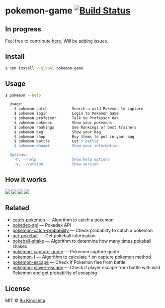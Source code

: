 # pokemon-game [![Build Status](https://travis-ci.org/bukinoshita/pokemon-game.svg?branch=master)](https://travis-ci.org/bukinoshita/pokemon-game)

## In progress

Feel free to contribute [here](https://github.com/bukinoshita/pokemon-game/issues). Will be adding issues.

## Install

```bash
$ npm install --global pokemon-game
```

## Usage

```bash
$ pokemon --help

  Usage:
    $ pokemon catch           Search a wild Pokémon to capture
    $ pokemon login           Login to Pokémon Game
    $ pokemon professor       Talk to Professor Oak
    $ pokemon pokedex         Show your pokemons
    $ pokemon rankings        See Rankings of best trainers
    $ pokemon bag             Show your bag
    $ pokemon shop            Buy items to put in your bag
    $ pokemon battle          Let's battle
    $ pokemon whoami          Show your information

  Options:
    -h, --help                Show help options
    -v, --version             Show version

```

## How it works

<img src="https://cldup.com/w21W_BhwnW.png"/>
<img src="https://cldup.com/Pl_AH1dzcd.png"/>
<img src="https://cldup.com/J4JVgKU4Op.png"/>
<img src="https://cldup.com/zsqqkijIkf.png"/>

## Related

- [catch-pokemon](https://github.com/bukinoshita/catch-pokemon) — Algorithm to catch a pokemon
- [pokedex-api](https://github.com/bukinoshita/pokedex-api) — Pokedex API
- [pokemon-catch-probability](https://github.com/bukinoshita/pokemon-catch-probability) — Check probabilty to catch a pokemon
- [get-pokeball](https://github.com/bukinoshita/get-pokeball) — Get pokeball information
- [pokeball-shake](https://github.com/bukinoshita/pokeball-shake) — Algorithm to determine how many times pokeball shakes
- [pokemon-capture-quote](https://github.com/bukinoshita/pokemon-capture-quote) — Pokemon capture quote
- [pokemon-f](https://github.com/bukinoshita/pokemon-f) — Algorithm to calculate `f` on capture pokemon method
- [pokemon-escape](https://github.com/bukinoshita/pokemon-escape) — Check if Pokemon flee from battle
- [pokemon-player-escape](https://github.com/bukinoshita/pokemon-player-escape) — Check if player escape from battle with wild Pokemon and get probability of escaping


## License

MIT © [Bu Kinoshita](https://bukinoshita.io)
